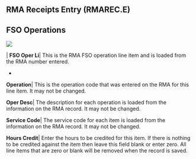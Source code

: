 ## RMA Receipts Entry (RMAREC.E)
<PageHeader />

## FSO Operations

![](./RMAREC-E-2.jpg)

| **FSO Oper Li**|  This is the RMA FSO operation line item and is loaded from
the RMA number entered.

-  
**Operation**|  This is the operation code that was entered on the RMA for
this line item. It may not be changed.

**Oper Desc**|  The description for each operation is loaded from the
information on the RMA record. It may not be changed.

**Service Code**|  The service code for each item is loaded from the
information on the RMA record. It may not be changed.

**Hours Credit**|  Enter the hours to be credited for this item. If there is
nothing to be credited against the item then leave this field blank or enter
zero. All line items that are zero or blank will be removed when the record is
saved.


<badge text= "Version 8.10.57 " vertical="middle" />

<PageFooter />
